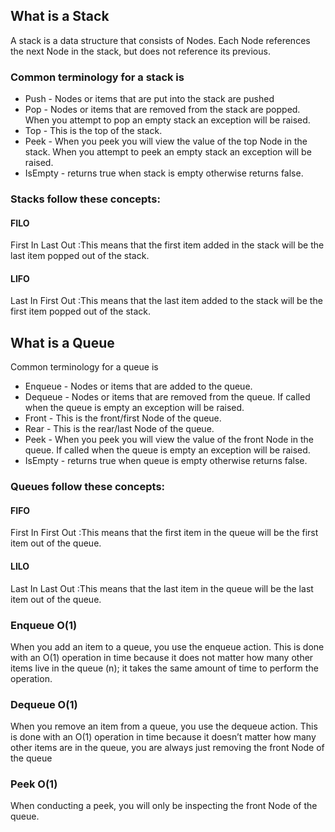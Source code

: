 ## What is a Stack
A stack is a data structure that consists of Nodes. Each Node references the next Node in the stack, but does not reference its previous.

### Common terminology for a stack is

* Push - Nodes or items that are put into the stack are pushed
* Pop - Nodes or items that are removed from the stack are popped. When you attempt to pop an empty stack an exception will be raised.
* Top - This is the top of the stack.
* Peek - When you peek you will view the value of the top Node in the stack. When you attempt to peek an empty stack an exception will be raised.
* IsEmpty - returns true when stack is empty otherwise returns false.

### Stacks follow these concepts:

#### FILO
First In Last Out :This means that the first item added in the stack will be the last item popped out of the stack.

#### LIFO
Last In First Out :This means that the last item added to the stack will be the first item popped out of the stack.

## What is a Queue
Common terminology for a queue is

* Enqueue - Nodes or items that are added to the queue.
* Dequeue - Nodes or items that are removed from the queue. If called when the queue is empty an exception will be raised.
* Front - This is the front/first Node of the queue.
* Rear - This is the rear/last Node of the queue.
* Peek - When you peek you will view the value of the front Node in the queue. If called when the queue is empty an exception will be raised.
* IsEmpty - returns true when queue is empty otherwise returns false.

### Queues follow these concepts:

#### FIFO
First In First Out :This means that the first item in the queue will be the first item out of the queue.

#### LILO
Last In Last Out :This means that the last item in the queue will be the last item out of the queue.

### Enqueue O(1)
When you add an item to a queue, you use the enqueue action. This is done with an O(1) operation in time because it does not matter how many other items live in the queue (n); it takes the same amount of time to perform the operation.

### Dequeue O(1)
When you remove an item from a queue, you use the dequeue action. This is done with an O(1) operation in time because it doesn’t matter how many other items are in the queue, you are always just removing the front Node of the queue

### Peek O(1)
When conducting a peek, you will only be inspecting the front Node of the queue.
